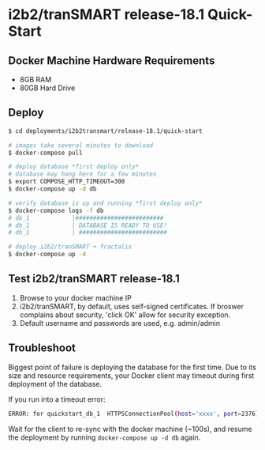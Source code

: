 # i2b2/tranSMART release-18.1 Quick-Start

## Docker Machine Hardware Requirements

-   8GB RAM
-   80GB Hard Drive

## Deploy

```bash
$ cd deployments/i2b2transmart/release-18.1/quick-start

# images take several minutes to download
$ docker-compose pull

# deploy database *first deploy only*
# database may hang here for a few minutes
$ export COMPOSE_HTTP_TIMEOUT=300
$ docker-compose up -d db

# verify database is up and running *first deploy only*
$ docker-compose logs -f db
# db_1            |#########################
# db_1            | DATABASE IS READY TO USE!
# db_1            | #########################

# deploy i2b2/tranSMART + fractalis
$ docker-compose up -d
```

## Test i2b2/tranSMART release-18.1

1.  Browse to your docker machine IP
2.  i2b2/tranSMART, by default, uses self-signed certificates. If broswer complains about security, 'click OK' allow for security exception.
3.  Default username and passwords are used, e.g. admin/admin

## Troubleshoot

Biggest point of failure is deploying the database for the first time. Due to its size and resource requirements, your Docker client may timeout during first deployment of the database.

If you run into a timeout error:

```bash
ERROR: for quickstart_db_1  HTTPSConnectionPool(host='xxxx', port=2376): Read timed out. (read timeout=60)
```

Wait for the client to re-sync with the docker machine (~100s), and resume the deployment by running `docker-compose up -d db` again.
